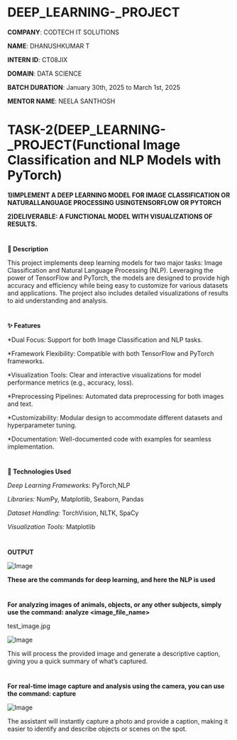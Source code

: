 # DEEP_LEARNING-_PROJECT

**COMPANY**: CODTECH IT SOLUTIONS

**NAME**: DHANUSHKUMAR T

**INTERN ID**: CT08JIX

**DOMAIN**: DATA SCIENCE

**BATCH DURATION**: January 30th, 2025 to March 1st, 2025

**MENTOR NAME**: NEELA SANTHOSH

# TASK-2(DEEP_LEARNING-_PROJECT(Functional Image Classification and NLP Models with PyTorch)

**1)IMPLEMENT A DEEP LEARNING MODEL FOR IMAGE CLASSIFICATION OR NATURALLANGUAGE PROCESSING USINGTENSORFLOW OR PYTORCH**

**2)DELIVERABLE: A FUNCTIONAL MODEL WITH VISUALIZATIONS OF RESULTS.**
#
**📘 Description**

This project implements deep learning models for two major tasks: Image Classification and Natural Language Processing (NLP). Leveraging the power of TensorFlow and PyTorch, the models are designed to provide high accuracy and efficiency while being easy to customize for various datasets and applications. The project also includes detailed visualizations of results to aid understanding and analysis.

 #
 
 **✨ Features**
 
*Dual Focus: Support for both Image Classification and NLP tasks.

*Framework Flexibility: Compatible with both TensorFlow and PyTorch frameworks.

*Visualization Tools: Clear and interactive visualizations for model performance metrics (e.g., accuracy, loss).

*Preprocessing Pipelines: Automated data preprocessing for both images and text.

*Customizability: Modular design to accommodate different datasets and hyperparameter tuning.

*Documentation: Well-documented code with examples for seamless implementation.

#

**🔧 Technologies Used**

*Deep Learning Frameworks:* PyTorch,NLP

*Libraries:* NumPy, Matplotlib, Seaborn, Pandas

*Dataset Handling:* TorchVision, NLTK, SpaCy

*Visualization Tools:* Matplotlib

#

**OUTPUT**

![Image](https://github.com/user-attachments/assets/b39be132-7903-4a8e-89c1-077aafd4f8d7)

**These are the commands for deep learning, and here the NLP is used**
#
**For analyzing images of animals, objects, or any other subjects, simply use the command:
analyze <image_file_name>**

test_image.jpg



![Image](https://github.com/user-attachments/assets/a61c3917-08d1-4be7-9906-2f4df610a715)

This will process the provided image and generate a descriptive caption, giving you a quick summary of what’s captured.
#
**For real-time image capture and analysis using the camera, you can use the command:
capture**

![Image](https://github.com/user-attachments/assets/71e169e5-f414-432d-b87e-cd1c02ad7176)

The assistant will instantly capture a photo and provide a caption, making it easier to identify and describe objects or scenes on the spot.
